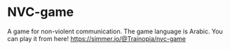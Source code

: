# NVC-game
A game for non-violent communication. The game language is Arabic.
You can play it from here!
https://simmer.io/@Trainopia/nvc-game

